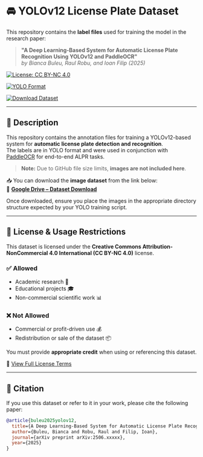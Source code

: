 # 🚘 YOLOv12 License Plate Dataset

This repository contains the **label files** used for training the model in the research paper:

> **"A Deep Learning-Based System for Automatic License Plate Recognition Using YOLOv12 and PaddleOCR"**  
> *by Bianca Buleu, Raul Robu, and Ioan Filip (2025)*

[![License: CC BY-NC 4.0](https://img.shields.io/badge/License-CC%20BY--NC%204.0-blue.svg)](https://creativecommons.org/licenses/by-nc/4.0/)

[![YOLO Format](https://img.shields.io/badge/Format-YOLOv12-yellow.svg)](https://docs.ultralytics.com/models/yolo12/)

[![Download Dataset](https://img.shields.io/badge/Download-Google%20Drive-green)](https://drive.google.com/drive/folders/1HxeEThUEUx3_tDeSoEhc_8g6hX2RZhIo?usp=sharing)

---

## 📂 Description

This repository contains the annotation files for training a YOLOv12-based system for **automatic license plate detection and recognition**.  
The labels are in YOLO format and were used in conjunction with [PaddleOCR](https://paddlepaddle.github.io/PaddleOCR/v3.0.0/) for end-to-end ALPR tasks.

> **Note:** Due to GitHub file size limits, **images are not included here**.

📥 You can download the **image dataset** from the link below:  
🔗 [**Google Drive – Dataset Download**](https://drive.google.com/drive/folders/1HxeEThUEUx3_tDeSoEhc_8g6hX2RZhIo?usp=sharing)

Once downloaded, ensure you place the images in the appropriate directory structure expected by your YOLO training script.

---

## 📜 License & Usage Restrictions

This dataset is licensed under the **Creative Commons Attribution-NonCommercial 4.0 International (CC BY-NC 4.0)** license.

### ✅ Allowed
- Academic research 🧪  
- Educational projects 🎓  
- Non-commercial scientific work 📊  

### ❌ Not Allowed
- Commercial or profit-driven use 💰  
- Redistribution or sale of the dataset 📦  

You must provide **appropriate credit** when using or referencing this dataset.

🔗 [View Full License Terms](https://creativecommons.org/licenses/by-nc/4.0/)

---

## 📝 Citation

If you use this dataset or refer to it in your work, please cite the following paper:

```bibtex
@article{buleu2025yolov12,
  title={A Deep Learning-Based System for Automatic License Plate Recognition Using YOLOv12 and PaddleOCR},
  author={Buleu, Bianca and Robu, Raul and Filip, Ioan},
  journal={arXiv preprint arXiv:2506.xxxxx},
  year={2025}
}
